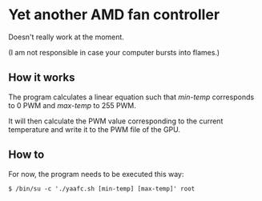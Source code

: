# Yet another AMD fan controller

Doesn't really work at the moment.

(I am not responsible in case your computer bursts into flames.)

## How it works

The program calculates a linear equation such that *min-temp* corresponds to 0 PWM and *max-temp* to 255 PWM.

It will then calculate the PWM value corresponding to the current temperature and write it to the PWM file of the GPU.

## How to

For now, the program needs to be executed this way:

```
$ /bin/su -c './yaafc.sh [min-temp] [max-temp]' root
```